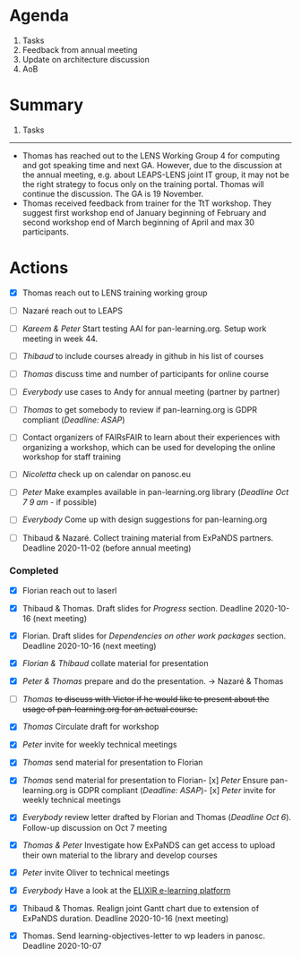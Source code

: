 
Agenda
======

1. Tasks
1. Feedback from annual meeting
1. Update on architecture discussion
1. AoB


Summary
=======

1. Tasks
--------

* Thomas has reached out to the LENS Working Group 4 for computing and got speaking time and next GA. However, 
  due to the discussion at the annual meeting, e.g. about LEAPS-LENS joint IT group, it may not be the right 
  strategy to focus only on the training portal. Thomas will continue the discussion. The GA is 19 November.
* Thomas received feedback from trainer for the TtT workshop. They suggest first workshop end of January beginning of February and second workshop end of March beginning of April and max 30 participants.


Actions
=======

- [x] Thomas reach out to LENS training working group
- [ ] Nazaré reach out to LEAPS 
- [ ] *Kareem & Peter* Start testing AAI for pan-learning.org. Setup work meeting in week 44.
- [ ] *Thibaud* to include courses already in github in his list of courses
- [ ] *Thomas* discuss time and number of participants for online course
- [ ] *Everybody* use cases to Andy for annual meeting (partner by partner)
- [ ] *Thomas* to get somebody to review if pan-learning.org is GDPR compliant (*Deadline: ASAP*)
- [ ] Contact organizers of FAIRsFAIR to learn about their experiences with organizing a workshop, which can be used for developing the online workshop for staff training
- [ ] *Nicoletta* check up on calendar on panosc.eu
- [ ] *Peter* Make examples available in pan-learning.org library (*Deadline Oct 7 9 am* - if possible)
- [ ] *Everybody* Come up with design suggestions for pan-learning.org
- [ ] Thibaud & Nazaré. Collect training material from ExPaNDS partners. Deadline 2020-11-02 (before annual meeting)



### Completed
- [x] Florian reach out to laserl
- [x] Thibaud & Thomas. Draft slides for *Progress* section. Deadline 2020-10-16 (next meeting)
- [x] Florian. Draft slides for *Dependencies on other work packages* section. Deadline 2020-10-16 (next meeting)
- [x] *Florian & Thibaud* collate material for presentation
- [x] *Peter & Thomas* prepare and do the presentation. -> Nazaré & Thomas
- [ ] *Thomas* ~~to discuss with Victor if he would like to present about the usage of pan-learning.org for an actual course.~~
- [x] *Thomas* Circulate draft for workshop
- [x] *Peter* invite for weekly technical meetings
- [x] *Thomas* send material for presentation to Florian
- [x] *Thomas* send material for presentation to Florian- [x] *Peter* Ensure pan-learning.org is GDPR compliant (*Deadline: ASAP*)- [x] *Peter* invite for weekly technical meetings
- [x] *Everybody* review letter drafted by Florian and Thomas (*Deadline Oct 6*). Follow-up discussion on Oct 7 meeting
- [x] *Thomas & Peter* Investigate how ExPaNDS can get access to upload their own material to the library and develop courses
- [x] *Peter* invite Oliver to technical meetings
- [x] *Everybody* Have a look at the [ELIXIR e-learning platform](https://elixir.mf.uni-lj.si)
- [x] Thibaud & Thomas. Realign joint Gantt chart due to extension of ExPaNDS duration. Deadline 2020-10-16 (next meeting)
- [x] Thomas. Send learning-objectives-letter to wp leaders in panosc. Deadline 2020-10-07







